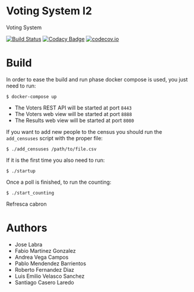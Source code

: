 # Voting System I2

Voting System

[![Build Status](https://travis-ci.org/Arquisoft/Voting_I2.svg?branch=master)](https://travis-ci.org/Arquisoft/Voting_I2)
[![Codacy Badge](https://api.codacy.com/project/badge/grade/56f2751d907b403bb19bac6b318f7364)](https://www.codacy.com/app/jelabra/Voting_I2)
[![codecov.io](https://codecov.io/github/Arquisoft/Voting_I2/coverage.svg?branch=master)](https://codecov.io/github/Arquisoft/Voting_I2?branch=master)

# Build

In order to ease the build and run phase docker compose is used, you just need to run:
```
$ docker-compose up
```
* The Voters REST API will be started at port `8443`
* The Voters web view will be started at port `8888`
* The Results web view will be started at port `8080`

If you want to add new people to the census you should run the `add_censuses` script with the proper file:
```
$ ./add_censuses /path/to/file.csv
``` 
If it is the first time you also need to run:
```
$ ./startup
```

Once a poll is finished, to run the counting:
```
$ ./start_counting
```
Refresca cabron

# Authors

* Jose Labra
* Fabio Martinez Gonzalez
* Andrea Vega Campos
* Pablo Mendendez Barrientos
* Roberto Fernandez Diaz
* Luis Emilio Velasco Sanchez
* Santiago Casero Laredo
